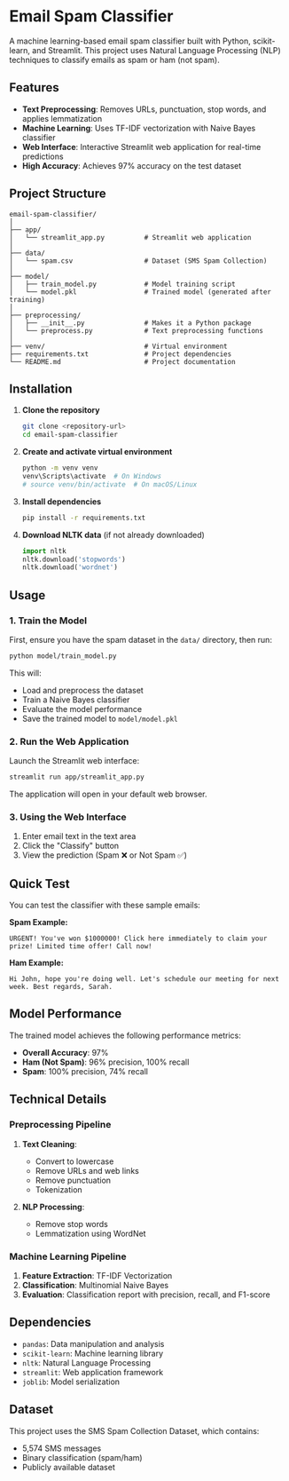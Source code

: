# Email Spam Classifier

A machine learning-based email spam classifier built with Python, scikit-learn, and Streamlit. This project uses Natural Language Processing (NLP) techniques to classify emails as spam or ham (not spam).

## Features

- **Text Preprocessing**: Removes URLs, punctuation, stop words, and applies lemmatization
- **Machine Learning**: Uses TF-IDF vectorization with Naive Bayes classifier
- **Web Interface**: Interactive Streamlit web application for real-time predictions
- **High Accuracy**: Achieves 97% accuracy on the test dataset

## Project Structure

```
email-spam-classifier/
│
├── app/
│   └── streamlit_app.py          # Streamlit web application
│
├── data/
│   └── spam.csv                  # Dataset (SMS Spam Collection)
│
├── model/
│   ├── train_model.py            # Model training script
│   └── model.pkl                 # Trained model (generated after training)
│
├── preprocessing/
│   ├── __init__.py               # Makes it a Python package
│   └── preprocess.py             # Text preprocessing functions
│
├── venv/                         # Virtual environment
├── requirements.txt              # Project dependencies
└── README.md                     # Project documentation
```

## Installation

1. **Clone the repository**
   ```bash
   git clone <repository-url>
   cd email-spam-classifier
   ```

2. **Create and activate virtual environment**
   ```bash
   python -m venv venv
   venv\Scripts\activate  # On Windows
   # source venv/bin/activate  # On macOS/Linux
   ```

3. **Install dependencies**
   ```bash
   pip install -r requirements.txt
   ```

4. **Download NLTK data** (if not already downloaded)
   ```python
   import nltk
   nltk.download('stopwords')
   nltk.download('wordnet')
   ```

## Usage

### 1. Train the Model

First, ensure you have the spam dataset in the `data/` directory, then run:

```bash
python model/train_model.py
```

This will:
- Load and preprocess the dataset
- Train a Naive Bayes classifier
- Evaluate the model performance
- Save the trained model to `model/model.pkl`

### 2. Run the Web Application

Launch the Streamlit web interface:

```bash
streamlit run app/streamlit_app.py
```

The application will open in your default web browser.

### 3. Using the Web Interface

1. Enter email text in the text area
2. Click the "Classify" button
3. View the prediction (Spam ❌ or Not Spam ✅)

## Quick Test

You can test the classifier with these sample emails:

**Spam Example:**
```
URGENT! You've won $1000000! Click here immediately to claim your prize! Limited time offer! Call now!
```

**Ham Example:**
```
Hi John, hope you're doing well. Let's schedule our meeting for next week. Best regards, Sarah.
```

## Model Performance

The trained model achieves the following performance metrics:

- **Overall Accuracy**: 97%
- **Ham (Not Spam)**: 96% precision, 100% recall
- **Spam**: 100% precision, 74% recall

## Technical Details

### Preprocessing Pipeline

1. **Text Cleaning**:
   - Convert to lowercase
   - Remove URLs and web links
   - Remove punctuation
   - Tokenization

2. **NLP Processing**:
   - Remove stop words
   - Lemmatization using WordNet

### Machine Learning Pipeline

1. **Feature Extraction**: TF-IDF Vectorization
2. **Classification**: Multinomial Naive Bayes
3. **Evaluation**: Classification report with precision, recall, and F1-score

## Dependencies

- `pandas`: Data manipulation and analysis
- `scikit-learn`: Machine learning library
- `nltk`: Natural Language Processing
- `streamlit`: Web application framework
- `joblib`: Model serialization

## Dataset

This project uses the SMS Spam Collection Dataset, which contains:
- 5,574 SMS messages
- Binary classification (spam/ham)
- Publicly available dataset